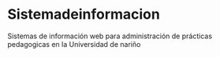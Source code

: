 # Sistemadeinformacion
Sistemas de información web para administración de prácticas pedagogicas en la Universidad de nariño
